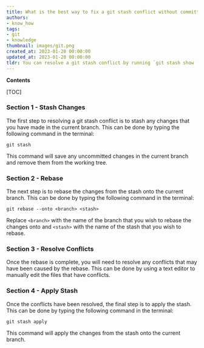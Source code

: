 ```yaml
---
title: What is the best way to fix a git stash conflict without committing?
authors:
- know_how
tags:
- git
- knowledge
thumbnail: images/git.png
created_at: 2023-01-28 00:00:00
updated_at: 2023-01-28 00:00:00
tldr: You can resolve a git stash conflict by running `git stash show -p` and manually merging the changes.
---
```


**Contents**

[TOC]

### Section 1 - Stash Changes

The first step to resolving a git stash conflict is to stash any changes that you have made in the current branch. This can be done by typing the following command in the terminal:

`git stash`

This command will save any uncommitted changes in the current branch and remove them from the working tree.

### Section 2 - Rebase

The next step is to rebase the changes from the stash onto the current branch. This can be done by typing the following command in the terminal:

`git rebase --onto <branch> <stash>`

Replace `<branch>` with the name of the branch that you wish to rebase the changes onto and `<stash>` with the name of the stash that you wish to rebase.

### Section 3 - Resolve Conflicts

Once the rebase is complete, you will need to resolve any conflicts that may have been caused by the rebase. This can be done by using a text editor to manually edit the files that have conflicts.

### Section 4 - Apply Stash

Once the conflicts have been resolved, the final step is to apply the stash. This can be done by typing the following command in the terminal:

`git stash apply`

This command will apply the changes from the stash onto the current branch.
